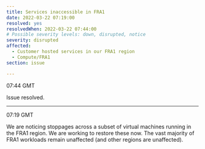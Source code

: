 ```yaml
---
title: Services inaccessible in FRA1
date: 2022-03-22 07:19:00
resolved: yes
resolvedWhen: 2022-03-22 07:44:00
# Possible severity levels: down, disrupted, notice
severity: disrupted
affected:
  - Customer hosted services in our FRA1 region
  - Compute/FRA1
section: issue

---
```


07:44 GMT

Issue resolved.

---

07:19  GMT

We are noticing stoppages across a subset of virtual machines running in the FRA1 region. We are working to restore these now. The vast majority of FRA1 workloads remain unaffected (and other regions are unaffected).
